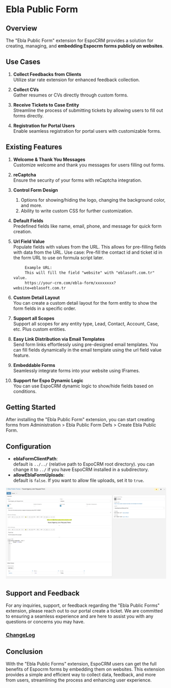 # Ebla Public Form

## Overview

The "Ebla Public Form" extension for EspoCRM provides a solution for creating, managing, and **embedding Espocrm forms publicly on websites**.

## Use Cases

1. **Collect Feedbacks from Clients** <br>
    Utilize star rate extension for enhanced feedback collection.

2. **Collect CVs** <br>
    Gather resumes or CVs directly through custom forms.

3. **Receive Tickets to Case Entity** <br>
    Streamline the process of submitting tickets by allowing users to fill out forms directly.

4. **Registration for Portal Users** <br>
    Enable seamless registration for portal users with customizable forms.

## Existing Features

1. **Welcome & Thank You Messages** <br>
    Customize welcome and thank you messages for users filling out forms.

2. **reCaptcha** <br>
    Ensure the security of your forms with reCaptcha integration.

3. **Control Form Design** <br>
    1. Options for showing/hiding the logo, changing the background color, and more. <br>
    2. Ability to write custom CSS for further customization.

4. **Default Fields** <br>
    Predefined fields like name, email, phone, and message for quick form creation.

5. **Url Field Value** <br>
    Populate fields with values from the URL. This allows for pre-filling fields with data from the URL.
    Use case: Pre-fill the contact id and ticket id in the form URL to use on formula script later.

            Example URL:
            This will fill the field "website" with "eblasoft.com.tr" value.
            https://your-crm.com/ebla-form/xxxxxxxx?website=eblasoft.com.tr

6. **Custom Detail Layout** <br>
    You can create a custom detail layout for the form entity to show the form fields in a specific order.

7. **Support all Scopes** <br>
    Support all scopes for any entity type, Lead, Contact, Account, Case, etc. Plus custom entities.

8. **Easy Link Distribution via Email Templates** <br>
    Send form links effortlessly using pre-designed email templates.
    You can fill fields dynamically in the email template using the url field value feature.

9. **Embeddable Forms** <br>
    Seamlessly integrate forms into your website using IFrames.

10. **Support for Espo Dynamic Logic** <br>
    You can use EspoCRM dynamic logic to show/hide fields based on conditions.

## Getting Started

After installing the "Ebla Public Form" extension, you can start creating forms from Administration > Ebla Public Form Defs > Create Ebla Public Form.

## Configuration
- **eblaFormClientPath**: <br>
    default is `../../` (relative path to EspoCRM root directory). you can change it to `../` if you have EspoCRM installed in a subdirectory.
- **allowEblaFormUploads**: <br>
  default is `false`. If you want to allow file uploads, set it to `true`.

![Public Forms](../../_static/images/espocrm-extensions/public-form/form-op.png)

## Support and Feedback

For any inquiries, support, or feedback regarding the "Ebla Public Forms" extension, please reach out to our portal create a ticket. We are committed to ensuring a seamless experience and are here to assist you with any questions or concerns you may have.

### <font color=gray> [ChangeLog](changelog.md) </font>

## Conclusion

With the "Ebla Public Forms" extension, EspoCRM users can get the full benefits of Espocrm forms by embedding them on websites. This extension provides a simple and efficient way to collect data, feedback, and more from users, streamlining the process and enhancing user experience.
